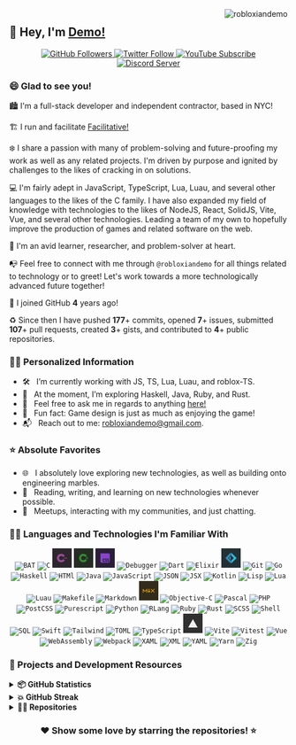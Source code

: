 <img align = "right" src = "https://komarev.com/ghpvc/?username=robloxiandemo" alt = "robloxiandemo" />

## 👋 Hey, I'm [Demo!](https://github.com/robloxiandemo)

<p align = "center" >
  <a href = "https://github.com/robloxiandemo?tab=followers" >
    <img src = "https://img.shields.io/github/followers/robloxiandemo?color=%23f5f5f5&label=Follow%20%40robloxiandemo&logo=GitHub&logoColor=%23fafafa&style=for-the-badge"
      alt = "GitHub Followers" />
  </a>
  <a href = "https://twitter.com/intent/follow?original_referer=https%3A%2F%2Fgithub.com%2Frobloxiandemo&screen_name=robloxiandemo" >
    <img src = "https://img.shields.io/twitter/follow/robloxiandemo?color=1DA1F2&logo=twitter&style=for-the-badge"
      alt = "Twitter Follow" />
  </a>
  <a href = "https://www.youtube.com/c/Demoman?sub_confirmation=1" >
    <img src = "https://img.shields.io/youtube/channel/subscribers/UCLpS7v1M4bRKkq-hMysfOKw?label=Subscribe%20to%20%20%40Demo&logo=YouTube&logoColor=%23FF0000&style=for-the-badge"
      alt = "YouTube Subscribe" />
  </a>
  <a href = "https://discord.gg/zCQTzAr" >
    <img src = "https://img.shields.io/discord/569871687076544545?color=%23738ADB&label=Join%20%40Facilitative&logo=Discord&logoColor=%23738ADB&style=for-the-badge"
      alt = "Discord Server" />
  </a>
</p>

### 😄 Glad to see you!

🏙️ I'm a full-stack developer and independent contractor, based in NYC!

🏗️ I run and facilitate <a href = "https://github.com/Facilitative" title = "GitHub Organization" > Facilitative! </a>

❄️ I share a passion with many of problem-solving and future-proofing my work as well as any related projects. I'm driven by purpose and ignited by challenges to the likes of cracking in on solutions.

💻 I'm fairly adept in JavaScript, TypeScript, Lua, Luau, and several other languages to the likes of the C family. I have also expanded my field of knowledge with technologies to the likes of NodeJS, React, SolidJS, Vite, Vue, and several other technologies. Leading a team of my own to hopefully improve the production of games and related software on the web.

🤔 I'm an avid learner, researcher, and problem-solver at heart.

📭 Feel free to connect with me through `@robloxiandemo` for all things related to technology or to greet! Let's work towards a more technologically advanced future together!

📆 I joined GitHub **4** years ago!

♻️ Since then I have pushed **177**+ commits, opened **7**+ issues, submitted **107**+ pull requests, created **3**+ gists, and contributed to **4**+ public repositories.

### 👨‍🎓 Personalized Information

- 🛠 &nbsp; I’m currently working with JS, TS, Lua, Luau, and roblox-TS.
- 🚀 &nbsp; At the moment, I’m exploring Haskell, Java, Ruby, and Rust.
- 💬 &nbsp; Feel free to ask me in regards to anything <a href =  "https://github.com/robloxiandemo/robloxiandemo/discussions/categories/q-a" title = "Q&A" > here! </a>
- 👾 &nbsp; Fun fact: Game design is just as much as enjoying the game!
- 📬 &nbsp; Reach out to me: <robloxiandemo@gmail.com>.

### ⭐ Absolute Favorites

- 🌐 &nbsp; I absolutely love exploring new technologies, as well as building onto engineering marbles.
- 📰 &nbsp; Reading, writing, and learning on new technologies whenever possible.
- 🍕 &nbsp; Meetups, interacting with my communities, and just chatting.

### 🧑‍💻 Languages and Technologies I'm Familiar With

<p align = "center" >
<code><img height = "35" src = "https://raw.githubusercontent.com/leonardssh/vscord/main/assets/icons/bat.png" alt = "BAT" ></code>
<code><img height = "35" src = "https://raw.githubusercontent.com/leonardssh/vscord/main/assets/icons/c.png" alt = "C" ></code>
<code><img height = "35" src = "https://raw.githubusercontent.com/leonardssh/vscord/main/assets/icons/cpp.png" alt = "C++" ></code>
<code><img height = "35" src = "https://raw.githubusercontent.com/leonardssh/vscord/main/assets/icons/csharp.png" alt = "C#" ></code>
<code><img height = "35" src = "https://raw.githubusercontent.com/leonardssh/vscord/main/assets/icons/css.png" alt = "CSS" ></code>
<code><img height = "35" src = "https://raw.githubusercontent.com/leonardssh/vscord/main/assets/icons/debugging.png" alt = "Debugger" ></code>
<code><img height = "35" src = "https://raw.githubusercontent.com/leonardssh/vscord/main/assets/icons/dart.png" alt = "Dart" ></code>
<code><img height = "35" src = "https://raw.githubusercontent.com/leonardssh/vscord/main/assets/icons/elixir.png" alt = "Elixir" ></code>
<code><img height = "35" src = "https://raw.githubusercontent.com/leonardssh/vscord/main/assets/icons/fsharp.png" alt = "F#" ></code>
<code><img height = "35" src = "https://raw.githubusercontent.com/leonardssh/vscord/main/assets/icons/git.png" alt = "Git" ></code>
<code><img height = "35" src = "https://raw.githubusercontent.com/leonardssh/vscord/main/assets/icons/go.png" alt = "Go" ></code>
<code><img height = "35" src = "https://raw.githubusercontent.com/leonardssh/vscord/main/assets/icons/haskell.png" alt = "Haskell" ></code>
<code><img height = "35" src = "https://raw.githubusercontent.com/leonardssh/vscord/main/assets/icons/html.png" alt = "HTMl" ></code>
<code><img height = "35" src = "https://raw.githubusercontent.com/leonardssh/vscord/main/assets/icons/java.png" alt = "Java" ></code>
<code><img height = "35" src = "https://raw.githubusercontent.com/leonardssh/vscord/main/assets/icons/js.png" alt = "JavaScript" ></code>
<code><img height = "35" src = "https://raw.githubusercontent.com/leonardssh/vscord/main/assets/icons/json.png" alt = "JSON" ></code>
<code><img height = "35" src = "https://raw.githubusercontent.com/leonardssh/vscord/main/assets/icons/jsx.png" alt = "JSX" ></code>
<code><img height = "35" src = "https://raw.githubusercontent.com/leonardssh/vscord/main/assets/icons/kotlin.png" alt = "Kotlin" ></code>
<code><img height = "35" src = "https://raw.githubusercontent.com/leonardssh/vscord/main/assets/icons/lisp.png" alt = "Lisp" ></code>
<code><img height = "35" src = "https://raw.githubusercontent.com/leonardssh/vscord/main/assets/icons/lua.png" alt = "Lua" ></code>
<code><img height = "35" src = "https://raw.githubusercontent.com/leonardssh/vscord/main/assets/icons/luau.png" alt = "Luau" ></code>
<code><img height = "35" src = "https://raw.githubusercontent.com/leonardssh/vscord/main/assets/icons/makefile.png" alt = "Makefile" ></code>
<code><img height = "35" src = "https://raw.githubusercontent.com/leonardssh/vscord/main/assets/icons/markdown.png" alt = "Markdown" ></code>
<code><img height = "35" src = "https://raw.githubusercontent.com/leonardssh/vscord/main/assets/icons/markdownx.png" alt = "MarkdownX" ></code>
<code><img height = "35" src = "https://raw.githubusercontent.com/leonardssh/vscord/main/assets/icons/objective-c.png" alt = "Objective-C" ></code>
<code><img height = "35" src = "https://raw.githubusercontent.com/leonardssh/vscord/main/assets/icons/pascal.png" alt = "Pascal" ></code>
<code><img height = "35" src = "https://raw.githubusercontent.com/leonardssh/vscord/main/assets/icons/php.png" alt = "PHP" ></code>
<code><img height = "35" src = "https://raw.githubusercontent.com/leonardssh/vscord/main/assets/icons/postcss.png" alt = "PostCSS" ></code>
<code><img height = "35" src = "https://raw.githubusercontent.com/leonardssh/vscord/main/assets/icons/purescript.png" alt = "Purescript" ></code>
<code><img height = "35" src = "https://raw.githubusercontent.com/leonardssh/vscord/main/assets/icons/python.png" alt = "Python" ></code>
<code><img height = "35" src = "https://raw.githubusercontent.com/leonardssh/vscord/main/assets/icons/r.png" alt = "RLang" ></code>
<code><img height = "35" src = "https://raw.githubusercontent.com/leonardssh/vscord/main/assets/icons/ruby.png" alt = "Ruby" ></code>
<code><img height = "35" src = "https://raw.githubusercontent.com/leonardssh/vscord/main/assets/icons/rust.png" alt = "Rust" ></code>
<code><img height = "35" src = "https://raw.githubusercontent.com/leonardssh/vscord/main/assets/icons/scss.png" alt = "SCSS" ></code>
<code><img height = "35" src = "https://raw.githubusercontent.com/leonardssh/vscord/main/assets/icons/shell.png" alt = "Shell" ></code>
<code><img height = "35" src = "https://raw.githubusercontent.com/leonardssh/vscord/main/assets/icons/sql.png" alt = "SQL" ></code>
<code><img height = "35" src = "https://raw.githubusercontent.com/leonardssh/vscord/main/assets/icons/swift.png" alt = "Swift" ></code>
<code><img height = "35" src = "https://raw.githubusercontent.com/leonardssh/vscord/main/assets/icons/tailwind.png" alt = "Tailwind" ></code>
<code><img height = "35" src = "https://raw.githubusercontent.com/leonardssh/vscord/main/assets/icons/toml.png" alt = "TOML" ></code>
<code><img height = "35" src = "https://raw.githubusercontent.com/leonardssh/vscord/main/assets/icons/ts.png" alt = "TypeScript" ></code>
<code><img height = "35" src = "https://raw.githubusercontent.com/leonardssh/vscord/main/assets/icons/vercel.png" alt = "Vercel" ></code>
<code><img height = "35" src = "https://raw.githubusercontent.com/leonardssh/vscord/main/assets/icons/viteconfig.png" alt = "Vite" ></code>
<code><img height = "35" src = "https://raw.githubusercontent.com/leonardssh/vscord/main/assets/icons/vitestconfig.png" alt = "Vitest" ></code>
<code><img height = "35" src = "https://raw.githubusercontent.com/leonardssh/vscord/main/assets/icons/vue.png" alt = "Vue" ></code>
<code><img height = "35" src = "https://raw.githubusercontent.com/leonardssh/vscord/main/assets/icons/wasm.png" alt = "WebAssembly" ></code>
<code><img height = "35" src = "https://raw.githubusercontent.com/leonardssh/vscord/main/assets/icons/webpack.png" alt = "Webpack" ></code>
<code><img height = "35" src = "https://raw.githubusercontent.com/leonardssh/vscord/main/assets/icons/xaml.png" alt = "XAML" ></code>
<code><img height = "35" src = "https://raw.githubusercontent.com/leonardssh/vscord/main/assets/icons/xml.png" alt = "XML" ></code>
<code><img height = "35" src = "https://raw.githubusercontent.com/leonardssh/vscord/main/assets/icons/yaml.png" alt = "YAML" ></code>
<code><img height = "35" src = "https://raw.githubusercontent.com/leonardssh/vscord/main/assets/icons/yarn.png" alt = "Yarn" ></code>
<code><img height = "35" src = "https://raw.githubusercontent.com/leonardssh/vscord/main/assets/icons/zig.png" alt = "Zig" ></code>
</p>

### 🚧 Projects and Development Resources

<details>
  <summary>
    <b>
      📦 GitHub Statistics
    </b>
  </summary>

  <br />
  <div align = center>
    <img height = "180em" src = "https://github-readme-stats.robloxiandemo.vercel.app/api?username=robloxiandemo&show_icons=true&count_private=true&bg_color=20232a&theme=dark&hide_border=true&stroke=FFFFFF&dates=0082FF&currStreakLabel=21A4FF&ring=166EAB&fire=00B4FF" />
    <img height = "180em" src = "https://github-readme-stats.robloxiandemo.vercel.app/api/top-langs/?username=robloxiandemo&icon_color=61dafb&bg_color=20232a&langs_count=8&layout=compact&border_color=61dafb&hide_border=true" />
  </div>
</details>

<details>
  <summary>
    <b>
      💥 GitHub Streak
    </b>
  </summary>

  <br />
  <div align = center>
    <img height = "180em" src = "https://github-readme-streak-stats.herokuapp.com/?user=robloxiandemo&background=20232a&theme=dark&hide_border=true&stroke=FFFFFF&dates=0082FF&currStreakLabel=21A4FF&ring=166EAB&fire=00B4FF" />
  </div>
</details>

<details>
  <summary>
    <b>
      👨‍💻 Repositories
    </b>
  </summary>

  <br />
  <div align = center>
    <a align = "left" href = "https://github.com/robloxiandemo/robloxiandemo" title = "Profile" > <img align = "left" height = "125" src = "https://github-readme-stats.robloxiandemo.vercel.app/api/pin/?username=robloxiandemo&repo=robloxiandemo&theme=react&border_color=61dafb&border_radius=5" > </a>
    <a align = "right" href = "https://github.com/robloxiandemo/Packages" title = "Packages" > <img align = "right" height = "125" src = "https://github-readme-stats.robloxiandemo.vercel.app/api/pin/?username=robloxiandemo&repo=Packages&theme=react&border_color=61dafb&border_radius=5" > </a>
  </div>
  <br><br><br><br><br><br>
  <h4 align = "center" >
    <a href = "https://github.com/robloxiandemo?tab=repositories" title = "Reveal Repositories" > 🔎 Reveal More 🔍</a>
  </h4>
</details>

<div align="center">

### ❤️ Show some love by starring the repositories! ⭐

</div>

<!--

![Credits](https://github.com/iampavangandhi)

-->
